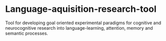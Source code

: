 # Language-aquisition-research-tool
 Tool for developing goal oriented experimental paradigms for cognitive and neurocognitive research into language-learning, attention, memory and semantic processes.
